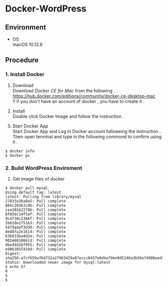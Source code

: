 # Docker-WordPress

## Environment
* OS  
 macOS 10.12.6

## Procedure  
### 1. Install Docker
1. Download  
Download *Docker CE for Mac* from the following .  
https://hub.docker.com/editions/community/docker-ce-desktop-mac  
!! if you don't have an account of docker , you have to create it .  

2. Install  
Double click Docker Image and follow the instruction .  

3. Start Docker App  
Start Docker App and Log in Docker account followeing the instruction .  
Then open terminal and type in the following commond to confirm using it . 
~~~
$ docker info
$ docker ps
~~~

### 2. Build WordPress Enviroment  
1. Get image files of docker  
~~~
$ docker pull mysql
Using default tag: latest
latest: Pulling from library/mysql
27833a3ba0a5: Pull complete
864c283b3c4b: Pull complete
cea281b2278b: Pull complete
8f856c14f5af: Pull complete
9c4f38c23b6f: Pull complete
1b810e1751b3: Pull complete
5479aaef3d30: Pull complete
ded8fa2e1614: Pull complete
636033ba4d2e: Pull complete
902e6010661d: Pull complete
dbe44d2bf055: Pull complete
e906385f419d: Pull complete
Digest: sha256:a7cf659a764732a27963429a87eccc8457e6d4af0ee9d5140a3b56e74986eed7
Status: Downloaded newer image for mysql:latest
$ echo $?
0
$
$

~~~
